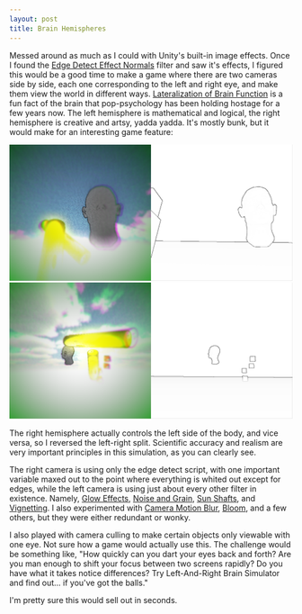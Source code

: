 ```yaml
---
layout: post
title: Brain Hemispheres
---
```


Messed around as much as I could with Unity's built-in image effects. Once I found the <a href="http://docs.unity3d.com/Manual/script-EdgeDetectEffectNormals.html">Edge Detect Effect Normals</a> filter and saw it's effects, I figured this would be a good time to make a game where there are two cameras side by side, each one corresponding to the left and right eye, and make them view the world in different ways. <a href="http://en.wikipedia.org/wiki/Lateralization_of_brain_function">Lateralization of Brain Function</a> is a fun fact of the brain that pop-psychology has been holding hostage for a few years now. The left hemisphere is mathematical and logical, the right hemisphere is creative and artsy, yadda yadda. It's mostly bunk, but it would make for an interesting game feature:

<a href="https://rawgit.com/apiotrow/UnityExperiments/master/leftrightbrain/leftrightbrain1.0/leftrightbrain1.0.html"><img src="/assets/2014-09-15/01.png"></a>
<a href="https://rawgit.com/apiotrow/UnityExperiments/master/leftrightbrain/leftrightbrain1.0/leftrightbrain1.0.html"><img src="/assets/2014-09-15/02.png"></a>

The right hemisphere actually controls the left side of the body, and vice versa, so I reversed the left-right split. Scientific accuracy and realism are very important principles in this simulation, as you can clearly see.

The right camera is using only the edge detect script, with one important variable maxed out to the point where everything is whited out except for edges, while the left camera is using just about every other filter in existence. Namely, <a href="http://docs.unity3d.com/Manual/script-GlowEffect.html">Glow Effects</a>,  <a href="http://docs.unity3d.com/Manual/script-NoiseAndGrain.html">Noise and Grain</a>,  <a href="http://docs.unity3d.com/Manual/script-SunShafts.html">Sun Shafts</a>, and  <a href="http://docs.unity3d.com/Manual/script-Vignetting.html">Vignetting</a>. I also experimented with <a href="http://docs.unity3d.com/Manual/script-CameraMotionBlur.html">Camera Motion Blur</a>, <a href="http://docs.unity3d.com/Manual/script-Bloom.html">Bloom</a>, and a few others, but they were either redundant or wonky.

I also played with camera culling to make certain objects only viewable with one eye. Not sure how a game would actually use this. The challenge would be something like, "How quickly can you dart your eyes back and forth? Are you man enough to shift your focus between two screens rapidly? Do you have what it takes notice differences? Try Left-And-Right Brain Simulator and find out... if you've got the balls."

I'm pretty sure this would sell out in seconds. 